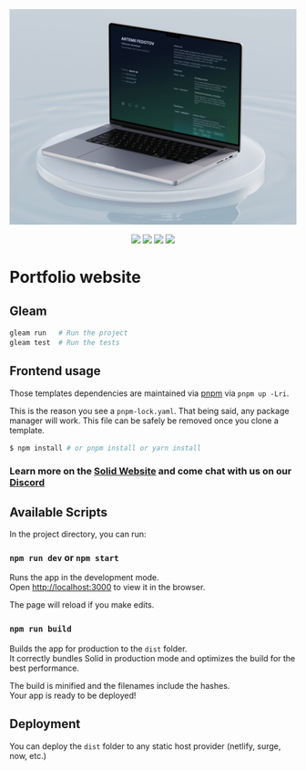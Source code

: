 ![banner](./web/src/assets/banner-portfolio.png)
<div align="center">
  <img src="https://img.shields.io/badge/framework-SolidJS-darkcyan?logo=Solid&logoColor=blue" />
  <img src="https://img.shields.io/badge/frontend-TypeScript-blue?logo=TypeScript&logoColor=blue" />
  <img src="https://img.shields.io/badge/backend-Gleam-pink?logo=Gleam&logoColor=pink" />
  <a href="https://choosealicense.com/licenses/apache-2.0/">
    <img src="https://img.shields.io/badge/license-Apache-somelime" />
  </a>
</div>

# Portfolio website

## Gleam

```sh
gleam run   # Run the project
gleam test  # Run the tests
```

## Frontend usage

Those templates dependencies are maintained via [pnpm](https://pnpm.io) via `pnpm up -Lri`.

This is the reason you see a `pnpm-lock.yaml`. That being said, any package manager will work. This file can be safely be removed once you clone a template.

```bash
$ npm install # or pnpm install or yarn install
```

### Learn more on the [Solid Website](https://solidjs.com) and come chat with us on our [Discord](https://discord.com/invite/solidjs)

## Available Scripts

In the project directory, you can run:

### `npm run dev` or `npm start`

Runs the app in the development mode.<br>
Open [http://localhost:3000](http://localhost:3000) to view it in the browser.

The page will reload if you make edits.<br>

### `npm run build`

Builds the app for production to the `dist` folder.<br>
It correctly bundles Solid in production mode and optimizes the build for the best performance.

The build is minified and the filenames include the hashes.<br>
Your app is ready to be deployed!

## Deployment

You can deploy the `dist` folder to any static host provider (netlify, surge, now, etc.)
